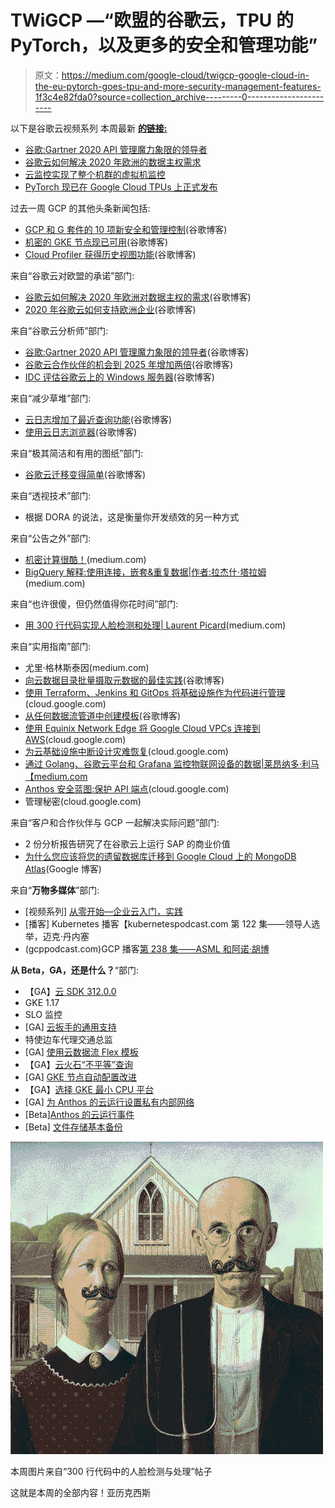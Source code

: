 # TWiGCP —“欧盟的谷歌云，TPU 的 PyTorch，以及更多的安全和管理功能”

> 原文：<https://medium.com/google-cloud/twigcp-google-cloud-in-the-eu-pytorch-goes-tpu-and-more-security-management-features-1f3c4e82fda0?source=collection_archive---------0----------------------->

以下是谷歌云视频系列 本周最新 [**的链接:**](http://gtech.run/ju4em)

*   [谷歌:Gartner 2020 API 管理魔力象限的领导者](http://gtech.run/kkm8l)
*   [谷歌云如何解决 2020 年欧洲的数据主权需求](http://gtech.run/z7853)
*   [云监控实现了整个机群的虚拟机监控](http://gtech.run/8uqjf)
*   [PyTorch 现已在 Google Cloud TPUs 上正式发布](http://gtech.run/2m5lv)

过去一周 GCP 的其他头条新闻包括:

*   [GCP 和 G 套件的 10 项新安全和管理控制](http://gtech.run/kwgab)(谷歌博客)
*   [机密的 GKE 节点现已可用](http://gtech.run/ve4xm)(谷歌博客)
*   [Cloud Profiler 获得历史视图功能](http://gtech.run/qcm2q)(谷歌博客)

来自“谷歌云对欧盟的承诺”部门:

*   [谷歌云如何解决 2020 年欧洲对数据主权的需求](http://gtech.run/jdk76)(谷歌博客)
*   [2020 年谷歌云如何支持欧洲企业](http://gtech.run/383zn)(谷歌博客)

来自“谷歌云分析师”部门:

*   [谷歌:Gartner 2020 API 管理魔力象限的领导者](http://gtech.run/betcu)(谷歌博客)
*   [谷歌云合作伙伴的机会到 2025 年增加两倍](http://gtech.run/lz5xd)(谷歌博客)
*   [IDC 评估谷歌云上的 Windows 服务器](http://gtech.run/q49qr)(谷歌博客)

来自“减少草堆”部门:

*   [云日志增加了最近查询功能](http://gtech.run/wdm2w)(谷歌博客)
*   [使用云日志浏览器](http://gtech.run/pwrkd)(谷歌博客)

来自“极其简洁和有用的图纸”部门:

*   [谷歌云迁移变得简单](http://gtech.run/vpbdk)(谷歌博客)

来自“透视技术”部门:

*   根据 DORA 的说法，这是衡量你开发绩效的另一种方式

来自“公告之外”部门:

*   [机密计算很酷！](http://gtech.run/yphbq)(medium.com)
*   [BigQuery 解释:使用连接，嵌套&重复数据|作者:拉杰什·塔拉姆](http://gtech.run/u5gwe)(medium.com)

来自“也许很傻，但仍然值得你花时间”部门:

*   [用 300 行代码实现人脸检测和处理| Laurent Picard](http://gtech.run/uhb8j)(medium.com)

来自“实用指南”部门:

*   尤里·格林斯泰因(medium.com)
*   [向云数据目录批量摄取元数据的最佳实践](http://gtech.run/aueyt)(谷歌博客)
*   [使用 Terraform、Jenkins 和 GitOps 将基础设施作为代码进行管理](http://gtech.run/kaclp)(cloud.google.com)
*   [从任何数据流管道中创建模板](http://gtech.run/7n2kv)(谷歌博客)
*   [使用 Equinix Network Edge 将 Google Cloud VPCs 连接到 AWS](http://gtech.run/ny5m4)(cloud.google.com)
*   [为云基础设施中断设计灾难恢复](http://gtech.run/fv9sx)(cloud.google.com)
*   [通过 Golang、谷歌云平台和 Grafana 监控物联网设备的数据|莱昂纳多·利马【medium.com ](http://gtech.run/3kxp4)
*   [Anthos 安全蓝图:保护 API 端点](http://gtech.run/u6la9)(cloud.google.com)
*   管理秘密(cloud.google.com)

来自“客户和合作伙伴与 GCP 一起解决实际问题”部门:

*   2 份分析报告研究了在谷歌云上运行 SAP 的商业价值
*   [为什么您应该将您的遗留数据库迁移到 Google Cloud 上的 MongoDB Atlas](http://gtech.run/e8dac)(Google 博客)

来自“**万物多媒体**”部门:

*   [视频系列] [从零开始—企业云入门，实践](http://gtech.run/7jzvs)
*   [播客] Kubernetes 播客【kubernetespodcast.com 第 122 集——领导人选举，迈克·丹内塞
*   (gcppodcast.com)GCP 播客[第 238 集——ASML 和阿诺·胡博](http://gtech.run/g5bnt)

**从 Beta，GA，还是什么？**“部门:

*   【GA】[云 SDK 312.0.0](http://gtech.run/wfg8w)
*   GKE 1.17
*   SLO 监控
*   [GA] [云扳手的通用支持](http://gtech.run/8va9d)
*   特使边车代理交通总监
*   [GA] [使用云数据流 Flex 模板](http://gtech.run/tp4qe)
*   【GA】[云火石“不平等”查询](http://gtech.run/srecj)
*   [GA] [GKE 节点自动配置改进](http://gtech.run/lhrsg)
*   【GA】[选择 GKE 最小 CPU 平台](http://gtech.run/egpnl)
*   [GA] [为 Anthos 的云运行设置私有内部网络](http://gtech.run/38wfg)
*   [Beta][Anthos 的云运行事件](http://gtech.run/5p3vn)
*   [Beta] [文件存储基本备份](http://gtech.run/bfpg5)

[![](img/198ed5bb949f481a7385632c41f11720.png)](http://gtech.run/uhb8j)

本周图片来自“300 行代码中的人脸检测与处理”帖子

这就是本周的全部内容！亚历克西斯